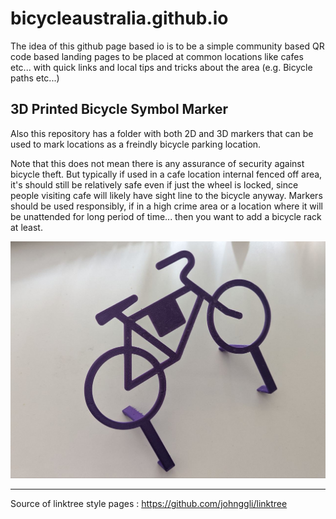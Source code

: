 # bicycleaustralia.github.io

The idea of this github page based io is to be a simple community based QR code based landing pages to be placed at common locations like cafes etc... with quick links and local tips and tricks about the area (e.g. Bicycle paths etc...)

## 3D Printed Bicycle Symbol Marker

Also this repository has a folder with both 2D and 3D markers that can be used to mark locations as a freindly bicycle parking location.

Note that this does not mean there is any assurance of security against bicycle theft. But typically if used in a cafe location internal fenced off area, it's should still be relatively safe even if just the wheel is locked, since people visiting cafe will likely have sight line to the bicycle anyway. Markers should be used responsibly, if in a high crime area or a location where it will be unattended for long period of time... then you want to add a bicycle rack at least.

![3D printe bicycle marker](./marker/3d_print/outdoor_bicycle_symbol_marker/3d_bicycle_marker.png)

----

Source of linktree style pages : https://github.com/johnggli/linktree

